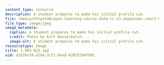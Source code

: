 ```yaml
---
content_type: resource
description: A student prepares to make his initial profile cut.
file: /media/https%3A/open-learning-course-data-rc.s3.amazonaws.com/2-993-special-topics-in-mechanical-engineering-the-art-and-science-of-boat-design-january-iap-2007/d1b28cf8a2be3cf29eed639252947b01_2993023.jpg
file_type: image/jpeg
image_metadata:
  caption: A student prepares to make his initial profile cut.
  credit: Photo by Kurt Hasselbalch.
  image-alt: A student prepares to make his initial profile cut.
resourcetype: Image
title: 2.993 023.jpg
uid: d1b28cf8-a2be-3cf2-9eed-639252947b01
---
```

